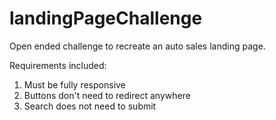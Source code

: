 # landingPageChallenge
Open ended challenge to recreate an auto sales landing page. 

Requirements included:
1. Must be fully responsive
2. Buttons don't need to redirect anywhere
3. Search does not need to submit

